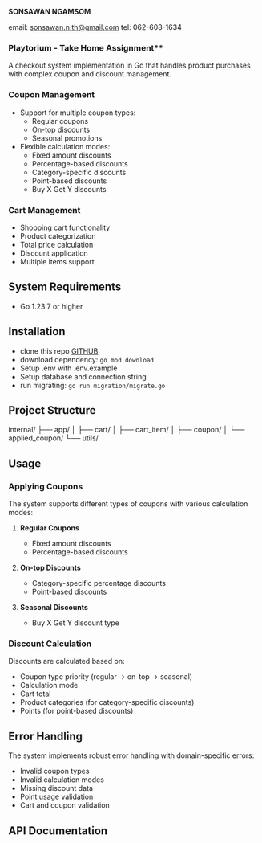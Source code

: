 **SONSAWAN NGAMSOM**

email: sonsawan.n.th@gmail.com
tel: 062-608-1634

### Playtorium - Take Home Assignment**

A checkout system implementation in Go that handles product purchases with complex coupon and discount management.

### Coupon Management
- Support for multiple coupon types:
    - Regular coupons
    - On-top discounts
    - Seasonal promotions
- Flexible calculation modes:
    - Fixed amount discounts
    - Percentage-based discounts
    - Category-specific discounts
    - Point-based discounts
    - Buy X Get Y discounts

### Cart Management
- Shopping cart functionality
- Product categorization
- Total price calculation
- Discount application
- Multiple items support

## System Requirements

- Go 1.23.7 or higher

## Installation
- clone this repo [GITHUB](https://github.com/murphy6867/playtorium_take_home_assignment.git) 
- download dependency: `go mod download`
- Setup .env with .env.example
- Setup database and connection string
- run migrating: `go run migration/migrate.go`

## Project Structure
internal/
    ├── app/
    │ ├── cart/
    │ ├── cart_item/
    │ ├── coupon/
    │ └── applied_coupon/
    └── utils/

## Usage

### Applying Coupons

The system supports different types of coupons with various calculation modes:

1. **Regular Coupons**
    - Fixed amount discounts
    - Percentage-based discounts

2. **On-top Discounts**
    - Category-specific percentage discounts
    - Point-based discounts

3. **Seasonal Discounts**
    - Buy X Get Y discount type

### Discount Calculation

Discounts are calculated based on:
- Coupon type priority (regular → on-top → seasonal)
- Calculation mode
- Cart total
- Product categories (for category-specific discounts)
- Points (for point-based discounts)

## Error Handling

The system implements robust error handling with domain-specific errors:
- Invalid coupon types
- Invalid calculation modes
- Missing discount data
- Point usage validation
- Cart and coupon validation

## API Documentation
